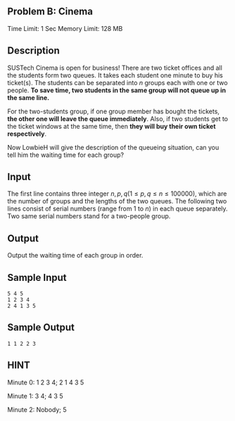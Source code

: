 ## Problem B: Cinema

Time Limit: 1 Sec Memory Limit: 128 MB

## Description

SUSTech Cinema is open for business! There are two ticket offices and all the students form two queues. It takes each student one minute to buy his ticket(s). The students can be separated into $n$ groups each with one or two people. **To save time, two students in the same group will not queue up in the same line.**

For the two-students group, if one group member has bought the tickets, **the other one will leave the queue immediately**. Also, if two students get to the ticket windows at the same time, then **they will buy their own ticket respectively**.

Now LowbieH will give the description of the queueing situation, can you tell him the waiting time for each group?

## Input

The first line contains three integer $n, p, q(1≤p, q≤n≤100000)$, which are the number of groups and the lengths of the two queues. The following two lines consist of serial numbers (range from $1$ to $n$) in each queue separately. Two same serial numbers stand for a two-people group.

## Output

Output the waiting time of each group in order.

## Sample Input

```
5 4 5
1 2 3 4
2 4 1 3 5
```

## Sample Output

```
1 1 2 2 3
```

## HINT

Minute 0: 1 2 3 4; 2 1 4 3 5

Minute 1: 3 4; 4 3 5


Minute 2: Nobody; 5
